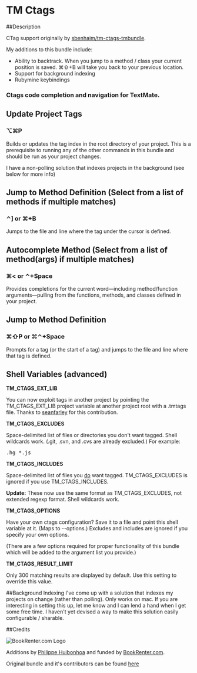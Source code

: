 TM Ctags
========

##Description

CTag support originally by [sbenhaim/tm-ctags-tmbundle](http://github.com/sbenhaim/tm-ctags-tmbundle).

My additions to this bundle include:

* Ability to backtrack.  When you jump to a method / class your current position is saved.  ⌘⇧+B will take you back to your previous location.
* Support for background indexing
* Rubymine keybindings


### Ctags code completion and navigation for TextMate.

Update Project Tags
-------------------

### ⌥⌘P

Builds or updates the tag index in the root directory of your project. This is a prerequisite to running any of the other commands in this bundle and should be run as your project changes.

I have a non-polling solution that indexes projects in the background (see below for more info)

Jump to Method Definition (Select from a list of methods if multiple matches)
-------------------

### ⌃] or ⌘+B

Jumps to the file and line where the tag under the cursor is defined.

Autocomplete Method (Select from a list of method(args) if multiple matches)
------------

### ⌘< or ⌃+Space

Provides completions for the current word&mdash;including method/function arguments&mdash;pulling from the functions, methods, and classes defined in your project.

Jump to Method Definition
--------------

### ⌘⇧P or ⌘⌃+Space

Prompts for a tag (or the start of a tag) and jumps to the file and line where that tag is defined.

Shell Variables (advanced)
--------------------------

**TM\_CTAGS\_EXT\_LIB**

You can now exploit tags in another project by pointing the TM\_CTAGS\_EXT\_LIB project variable at another project root with a .tmtags file. Thanks to [seanfarley](http://github.com/seanfarley "seanfarley") for this contribution.

**TM\_CTAGS\_EXCLUDES**

Space-delimited list of files or directories you don't want tagged. Shell wildcards work. (.git, .svn, and .cvs are already excluded.) For example:

<pre>.hg *.js</pre>

**TM\_CTAGS\_INCLUDES**

Space-delimited list of files you <u>do</u> want tagged. TM\_CTAGS\_EXCLUDES is ignored if you use TM\_CTAGS\_INCLUDES. 

**Update:** These now use the same format as TM\_CTAGS\_EXCLUDES, not extended regexp format. Shell wildcards work.

**TM\_CTAGS\_OPTIONS**

Have your own ctags configuration? Save it to a file and point this shell variable at it. (Maps to --options.) Excludes and includes are ignored if you specify your own options.

(There are a few options required for proper functionality of this bundle which will be added to the argument list you provide.)

**TM\_CTAGS\_RESULT\_LIMIT**

Only 300 matching results are displayed by default. Use this setting to override this value.


##Background Indexing
I've come up with a solution that indexes my projects on change (rather than polling).  Only works on mac.  If you are interesting in setting this up, let me know and I can lend a hand when I get some free time.  I haven't yet devised a way to make this solution easily configurable / sharable.


##Credits


![BookRenter.com Logo](http://assets0.bookrenter.com/images/header/bookrenter_logo.gif "BookRenter.com")

Additions by [Philippe Huibonhoa](http://github.com/phuibonhoa) and funded by [BookRenter.com](http://www.bookrenter.com "BookRenter.com").


Original bundle and it's contributors can be found [here](http://github.com/sbenhaim/tm-ctags-tmbundle)
